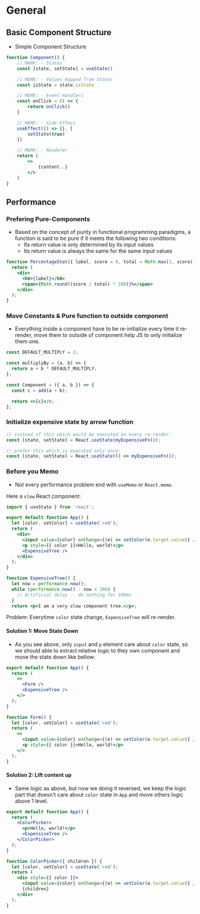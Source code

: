# General

## Basic Component Structure

- Simple Component Structure

```jsx
function Component() {
    // MARK: - States
    const [state, setState] = useState()

    // MARK: - Values mapped from States
    const isState = state.isState

    // MARK: - Event Handlers
    const onClick = () => {
        return onClick()
    }

    // MARK: - Side Effecs
    useEffect(() => {}, [
        setState(true)
    ])

    // MARK: - Renderer
    return (
        <>
            {content..}
        </>
    )
}
```

## Performance

### Prefering Pure-Components

- Based on the concept of purity in functional programming paradigms, a function is said to be pure if it meets the following two conditions:
  - Its return value is only determined by its input values
  - Its return value is always the same for the same input values

```jsx
function PercentageStat({ label, score = 0, total = Math.max(1, score) }) {
  return (
    <div>
      <h6>{label}</h6>
      <span>{Math.round((score / total) * 100)}%</span>
    </div>
  );
}
```

### Move Constants & Pure function to outside component

- Everything inside a component have to be re-initialize every time it re-render, move
  them to outside of component help JS to only initialize them one.

```jsx
const DEFAULT_MULTIPLY = 2;

const multiplyBy = (a, b) => {
  return a + b * DEFAULT_MULTIPLY;
};

const Component = ({ a, b }) => {
  const c = add(a + b);

  return <>{c}</>;
};
```

### Initialize expensive state by arrow function

```jsx
// instead of this which would be executed on every re-render:
const [state, setState] = React.useState(myExpensiveFn());

// prefer this which is executed only once:
const [state, setState] = React.useState(() => myExpensiveFn());
```

### Before you Memo

- Not every performance problem end with `useMemo` or `React.memo`.

Here a `slow` React component:

```jsx
import { useState } from 'react';

export default function App() {
  let [color, setColor] = useState('red');
  return (
    <div>
      <input value={color} onChange={(e) => setColor(e.target.value)} />
      <p style={{ color }}>Hello, world!</p>
      <ExpensiveTree />
    </div>
  );
}

function ExpensiveTree() {
  let now = performance.now();
  while (performance.now() - now < 100) {
    // Artificial delay -- do nothing for 100ms
  }
  return <p>I am a very slow component tree.</p>;

```

Problem: Everytime `color` state change, `ExpensiveTree` will re-render.

#### Solution 1: Move State Down

- As you see above, only `input` and `p` element care about `color`
  state, so we should able to extract relative logic to they own component
  and move the state down like bellow:

```jsx
export default function App() {
  return (
    <>
      <Form />
      <ExpensiveTree />
    </>
  );
}

function Form() {
  let [color, setColor] = useState('red');
  return (
    <>
      <input value={color} onChange={(e) => setColor(e.target.value)} />
      <p style={{ color }}>Hello, world!</p>
    </>
  );
}
```

#### Solution 2: Lift content up

- Same logic as above, but now we doing it reversed, we keep the logic
  part that doesn't care about `color` state in `App` and move others logic
  above 1 level.

```jsx
export default function App() {
  return (
    <ColorPicker>
      <p>Hello, world!</p>
      <ExpensiveTree />
    </ColorPicker>
  );
}

function ColorPicker({ children }) {
  let [color, setColor] = useState('red');
  return (
    <div style={{ color }}>
      <input value={color} onChange={(e) => setColor(e.target.value)} />
      {children}
    </div>
  );
}
```
